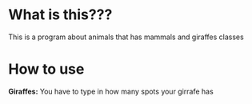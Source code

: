 # What is this???
This is a program about animals that has mammals and giraffes classes

# How to use
**Giraffes:** You have to type in how many spots your girrafe has